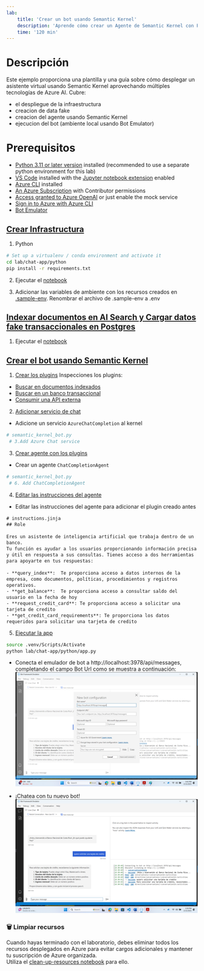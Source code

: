 ```yaml
---
lab:
    title: 'Crear un bot usando Semantic Kernel'
    description: 'Aprende cómo crear un Agente de Semantic Kernel con Plugins Nativos'
    time: '120 min'
---
```


# Descripción
Este ejemplo proporciona una plantilla y una guía sobre cómo desplegar un asistente virtual usando Semantic Kernel aprovechando múltiples tecnologías de Azure AI. Cubre:
- el despliegue de la infraestructura 
- creacion de data fake
- creacion del agente usando Semantic Kernel
- ejecucion del bot (ambiente local usando Bot Emulator)

# Prerequisitos
- [Python 3.11 or later version](https://www.python.org/) installed (recommended to use a separate python environment for this lab)
- [VS Code](https://code.visualstudio.com/) installed with the [Jupyter notebook extension](https://marketplace.visualstudio.com/items?itemName=ms-toolsai.jupyter) enabled
- [Azure CLI](https://learn.microsoft.com/cli/azure/install-azure-cli) installed
- [An Azure Subscription](https://azure.microsoft.com/free/) with Contributor permissions
- [Access granted to Azure OpenAI](https://aka.ms/oai/access) or just enable the mock service
- [Sign in to Azure with Azure CLI](https://learn.microsoft.com/cli/azure/authenticate-azure-cli-interactively)
- [Bot Emulator](https://learn.microsoft.com/en-us/azure/bot-service/bot-service-debug-emulator?view=azure-bot-service-4.0&tabs=csharp)

## [Crear Infrastructura](../lab/chat-app/infra/set_up.ipynb)

1. Python
```bash
# Set up a virtualenv / conda environment and activate it
cd lab/chat-app/python
pip install -r requirements.txt 
```

2. Ejecutar el [notebook](../lab/chat-app/infra/set_up.ipynb)

3. Adicionar las variables de ambiente con los recursos creados en [.sample-env](./lab/chat-app/python/.sample-env). Renombrar el archivo de .sample-env a .env


## [Indexar documentos en AI Search y Cargar datos fake transaccionales en Postgres](../lab/chat-app/data/load.ipynb)

1. Ejecutar el [notebook](../lab/chat-app/data/load.ipynb)


## [Crear el bot usando Semantic Kernel](../lab/chat-app/data/load.ipynb)

1. [Crear los plugins](../lab/chat-app/python/plugins/)
Inspecciones los plugins:
- [Buscar en documentos indexados](../lab/chat-app/python/plugins/Search)
- [Buscar en un banco transaccional](../lab/chat-app/python/plugins/DebitAccount)
- [Consumir una API externa](../lab/chat-app/python/plugins/CreditCard)

2. [Adicionar servicio de chat](../lab/chat-app/python/bot/semantic_kernel_bot.py) 
- Adicione un servicio `AzureChatCompletion` al kernel
```python 
# semantic_kernel_bot.py
 # 3.Add Azure Chat service 
```

3. [Crear agente con los plugins](../lab/chat-app/python/bot/semantic_kernel_bot.py)
- Crear un agente  `ChatCompletionAgent`
```python 
# semantic_kernel_bot.py
 # 6. Add ChatCompletionAgent
```

4. [Editar las instrucciones del agente](../lab/chat-app/python/bot/instructions.jinja)
- Editar las instrucciones del agente para adicionar el plugin creado antes
```text
# instructions.jinja
## Role  
   
Eres un asistente de inteligencia artificial que trabaja dentro de un banco. 
Tu función es ayudar a los usuarios proporcionando información precisa y útil en respuesta a sus consultas. Tienes acceso a dos herramientas para apoyarte en tus respuestas:  
   
- **query_index**:  Te proporciona acceso a datos internos de la empresa, como documentos, políticas, procedimientos y registros operativos.  
- **get_balance**:  Te proporciona acceso a consultar saldo del usuario en la fecha de hoy
- **request_credit_card**: Te proporciona acceso a solicitar una tarjeta de credito
- **get_credit_card_requirements**: Te proporciona los datos requeridos para solicitar una tarjeta de credito

```

5. [Ejecutar la app](../lab/chat-app/python/app.py)
```bash
source .venv/Scripts/Activate
python lab/chat-app/python/app.py
```

- Conecta el emulador de bot a http://localhost:3978/api/messages, completando el campo Bot Url como se muestra a continuación:
![Connect](media/bot-emulator-1.png)

- ¡Chatea con tu nuevo bot!
![Chat](media/semantic-kernel-bot-1.png)


<a id='clean'></a>
### 🗑️ Limpiar recursos

Cuando hayas terminado con el laboratorio, debes eliminar todos los recursos desplegados en Azure para evitar cargos adicionales y mantener tu suscripción de Azure organizada.  
Utiliza el [clean-up-resources notebook](../lab/chat-app/infra/clean-up-resources.ipynb) para ello.

